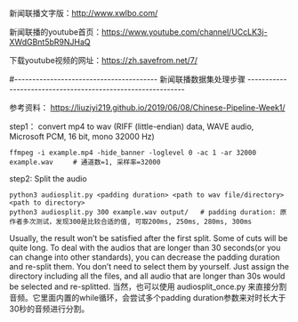 新闻联播文字版：http://www.xwlbo.com/

新闻联播的youtube首页：https://www.youtube.com/channel/UCcLK3j-XWdGBnt5bR9NJHaQ

下载youtube视频的网址：https://zh.savefrom.net/7/ 

#---------------------------------------- 新闻联播数据集处理步骤 ------------------------------------------------------------

参考资料： https://liuziyi219.github.io/2019/06/08/Chinese-Pipeline-Week1/

step1： convert mp4 to wav (RIFF (little-endian) data, WAVE audio, Microsoft PCM, 16 bit, mono 32000 Hz)
	
	ffmpeg -i example.mp4 -hide_banner -loglevel 0 -ac 1 -ar 32000 example.wav     # 通道数=1, 采样率=32000
	
step2:   Split the audio
	
	python3 audiosplit.py <padding duration> <path to wav file/directory> <path to directory>
	python3 audiosplit.py 300 example.wav output/   # padding duration: 原作者多次测试，发现300是比较合适的值, 可取200ms, 250ms, 280ms, 300ms
   Usually, the result won’t be satisfied after the first split. Some of cuts will be quite long. To deal with the audios that are longer than 30 seconds(or you can change into other standards), you can decrease the padding duration and re-split them. You don’t need to select them by yourself. Just assign the directory including all the files, and all audio that are longer than 30s would be selected and re-splitted.
当然，也可以使用 audiosplit_once.py 来直接分割音频。它里面内置的while循环，会尝试多个padding duration参数来对时长大于30秒的音频进行分割。


